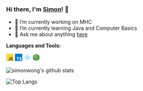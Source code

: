 ### Hi there, I'm [Simon](https://simonwong.github.io/)! 👋

<!--
**simonwong/simonwong** is a ✨ _special_ ✨ repository because its `README.md` (this file) appears on your GitHub profile.

Here are some ideas to get you started:
-->


- 🔭 I’m currently working on MHC
- 🌱 I’m currently learning Java and Computer Basics
- 💬 Ask me about anything [here](https://github.com/simonwong/simonwong/issues)


<!--
- 👯 I’m looking to collaborate on ...
- 🤔 I’m looking for help with ...
- 📫 How to reach me: ...
- 😄 Pronouns: ...
- ⚡ Fun fact: ...
-->

**Languages and Tools:**  

<code><img height="20" src="https://raw.githubusercontent.com/github/explore/80688e429a7d4ef2fca1e82350fe8e3517d3494d/topics/javascript/javascript.png"></code>
<code><img height="20" src="https://raw.githubusercontent.com/github/explore/80688e429a7d4ef2fca1e82350fe8e3517d3494d/topics/typescript/typescript.png"></code>
<code><img height="20" src="https://raw.githubusercontent.com/github/explore/80688e429a7d4ef2fca1e82350fe8e3517d3494d/topics/react/react.png"></code>
<code><img height="20" src="https://raw.githubusercontent.com/github/explore/80688e429a7d4ef2fca1e82350fe8e3517d3494d/topics/nodejs/nodejs.png"></code>    



![simonwong's github stats](https://github-readme-stats.vercel.app/api?username=simonwong&show_icons=true)

![Top Langs](https://github-readme-stats.vercel.app/api/top-langs/?username=simonwong&hide=html,css)


